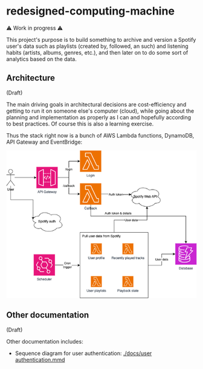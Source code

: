 # redesigned-computing-machine

⚠️ Work in progress ⚠️

This project's purpose is to build something to archive and version a Spotify user's data such as playlists (created by, followed, an such) and listening habits (artists, albums, genres, etc.), and then later on to do some sort of analytics based on the data.

## Architecture

(Draft)

The main driving goals in architectural decisions are cost-efficiency and getting to run it on someone else's computer (cloud), while going about the planning and implementation as properly as I can and hopefully according to best practices. Of course this is also a learning exercise.

Thus the stack right now is a bunch of AWS Lambda functions, DynamoDB, API Gateway and EventBridge:

![Architecture diagram with AWS services](./docs/architecture.png)

## Other documentation

(Draft)

Other documentation includes:

-   Sequence diagram for user authentication: [./docs/user authentication.mmd](./docs/user%20authentication.mmd)
